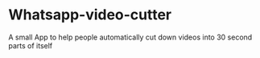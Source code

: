 # Whatsapp-video-cutter
A small App to help people automatically cut down videos into 30 second parts of itself

